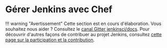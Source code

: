 #  Gérer Jenkins avec Chef

!!! warning "Avertissement"
    Cette section est en cours d'élaboration. Vous souhaitez nous aider ? Consultez le [canal Gitter jenkinsci/docs](https://app.gitter.im/#/room/#jenkins/docs:matrix.org). Pour découvrir d'autres façons de contribuer au projet Jenkins, consultez [cette page sur la participation et la contribution](https://www.jenkins.io/participate).
